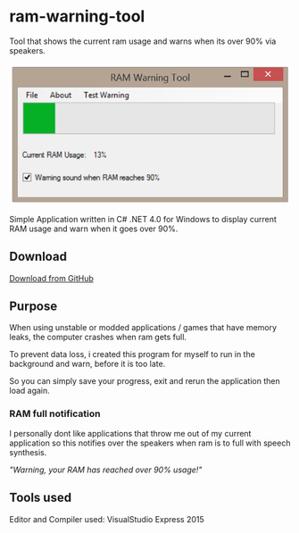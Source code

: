 # ram-warning-tool
Tool that shows the current ram usage and warns when its over 90% via speakers.

![Image of ram-warning-tool](https://raw.githubusercontent.com/zQQp/ram-warning-tool/master/screenshot.PNG)

Simple Application written in C# .NET 4.0 for Windows to display current RAM usage and warn when it goes over 90%.

## Download
[Download from GitHub](https://github.com/zQQp/ram-warning-tool/releases)

## Purpose
When using unstable or modded applications / games that have memory leaks, the computer crashes when ram gets full.

To prevent data loss, i created this program for myself to run in the background and warn, before it is too late.

So you can simply save your progress, exit and rerun the application then load again.

### RAM full notification
I personally dont like applications that throw me out of my current application so this notifies over the speakers when ram is to full with speech synthesis.

*"Warning, your RAM has reached over 90% usage!"*

## Tools used
Editor and Compiler used: VisualStudio Express 2015
